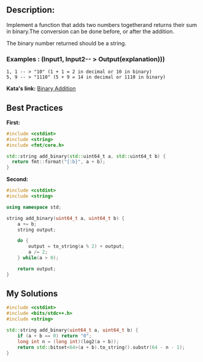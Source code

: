 ## Description:

Implement a function that adds two numbers togetherand returns their sum in binary.The conversion can be done before, or after the addition.

The binary number returned should be a string.

### Examples : (Input1, Input2-- > Output(explanation)))

    1, 1 -- > "10" (1 + 1 = 2 in decimal or 10 in binary)
    5, 9 -- > "1110" (5 + 9 = 14 in decimal or 1110 in binary)

**Kata's link:** [Binary Addition](https://www.codewars.com/kata/551f37452ff852b7bd000139/cpp)

## Best Practices

**First:**
```cpp
#include <cstdint>
#include <string>
#include <fmt/core.h>

std::string add_binary(std::uint64_t a, std::uint64_t b) {
  return fmt::format("{:b}", a + b);
}
```

**Second:**
```cpp
#include <cstdint>
#include <string>

using namespace std;

string add_binary(uint64_t a, uint64_t b) {
    a += b;
    string output;

    do {
        output = to_string(a % 2) + output;
        a /= 2;
    } while(a > 0);

    return output;
}
```

## My Solutions
```cpp
#include <cstdint>
#include <bits/stdc++.h>
#include <string>

std::string add_binary(uint64_t a, uint64_t b) {
	if (a + b == 0) return "0";
	long int n = (long int)(log2(a + b));
	return std::bitset<64>(a + b).to_string().substr(64 - n - 1);
}
```